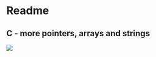 <h1>Readme</h1>
<h2>C - more pointers, arrays and strings</h2>
<img src="https://intranet.hbtn.io/images/contents/low_level_programming/projects/happy-clapping.gif" />
<img src="https://www.holbertonschool.com/assets/holberton-logo-1cc451260ca3cd297def53f2250a9794810667c7ca7b5fa5879a569a457bf16f.png />
